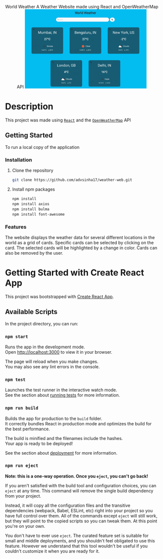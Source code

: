 <div align="center">
World Weather
A Weather Website made using React and OpenWeatherMap API
<img src="demo.gif" alt="Website Demo" width="400">
</div>

# Description

This project was made using [`React`](https://github.com/facebook/react) and the [`OpenWeatherMap`](https://openweathermap.org/api) API

## Getting Started

To run a local copy of the application

### Installation

1. Clone the repository
    ```sh
    git clone https://github.com/advsinha17/weather-web.git
    ```
2. Install npm packages
    ```sh
    npm install
    npm install axios
    npm install bulma
    npm install font-awesome
    ```

### Features 

The website displays the weather data for several different locations in the world as a grid of cards. Specific cards can be selected by clicking on the card. The selected cards will be highlighted by a change in color. Cards can also be removed by the user.

# Getting Started with Create React App

This project was bootstrapped with [Create React App](https://github.com/facebook/create-react-app).

## Available Scripts

In the project directory, you can run:

### `npm start`

Runs the app in the development mode.\
Open [http://localhost:3000](http://localhost:3000) to view it in your browser.

The page will reload when you make changes.\
You may also see any lint errors in the console.

### `npm test`

Launches the test runner in the interactive watch mode.\
See the section about [running tests](https://facebook.github.io/create-react-app/docs/running-tests) for more information.

### `npm run build`

Builds the app for production to the `build` folder.\
It correctly bundles React in production mode and optimizes the build for the best performance.

The build is minified and the filenames include the hashes.\
Your app is ready to be deployed!

See the section about [deployment](https://facebook.github.io/create-react-app/docs/deployment) for more information.

### `npm run eject`

**Note: this is a one-way operation. Once you `eject`, you can't go back!**

If you aren't satisfied with the build tool and configuration choices, you can `eject` at any time. This command will remove the single build dependency from your project.

Instead, it will copy all the configuration files and the transitive dependencies (webpack, Babel, ESLint, etc) right into your project so you have full control over them. All of the commands except `eject` will still work, but they will point to the copied scripts so you can tweak them. At this point you're on your own.

You don't have to ever use `eject`. The curated feature set is suitable for small and middle deployments, and you shouldn't feel obligated to use this feature. However we understand that this tool wouldn't be useful if you couldn't customize it when you are ready for it.
